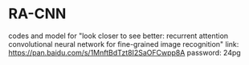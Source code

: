 # RA-CNN
codes and model for "look closer to see better: recurrent attention convolutional neural network for fine-grained image recognition"
link: https://pan.baidu.com/s/1MnftBdTzt8I2SaOFCwpp8A 
password: 24pg 
